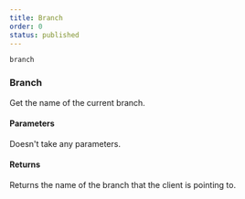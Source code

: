 ```yaml
---
title: Branch
order: 0
status: published
---
```


`branch`
### Branch

Get the name of the current branch.

#### Parameters
Doesn't take any parameters.

#### Returns
<Expandable title="name" type="str">
Returns the name of the branch that the client is pointing to.
</Expandable>

<pre snippet="api-reference/client/branch#checkout" status="success"
    message="Get the name of the current branch">
</pre>
